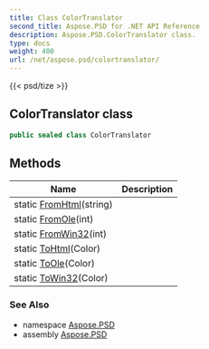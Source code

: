 ```yaml
---
title: Class ColorTranslator
second_title: Aspose.PSD for .NET API Reference
description: Aspose.PSD.ColorTranslator class. 
type: docs
weight: 400
url: /net/aspose.psd/colortranslator/
---
```

{{< psd/tize >}}
## ColorTranslator class

```csharp
public sealed class ColorTranslator
```

## Methods

| Name | Description |
| --- | --- |
| static [FromHtml](../../aspose.psd/colortranslator/fromhtml/)(string) |  |
| static [FromOle](../../aspose.psd/colortranslator/fromole/)(int) |  |
| static [FromWin32](../../aspose.psd/colortranslator/fromwin32/)(int) |  |
| static [ToHtml](../../aspose.psd/colortranslator/tohtml/)(Color) |  |
| static [ToOle](../../aspose.psd/colortranslator/toole/)(Color) |  |
| static [ToWin32](../../aspose.psd/colortranslator/towin32/)(Color) |  |

### See Also

* namespace [Aspose.PSD](../../aspose.psd/)
* assembly [Aspose.PSD](../../)


